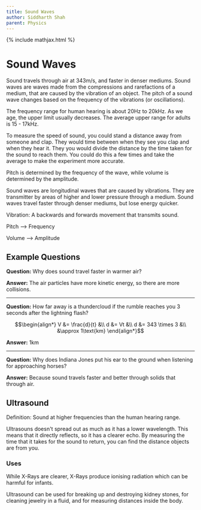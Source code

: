 ```yaml
---
title: Sound Waves
author: Siddharth Shah
parent: Physics
---
```


{% include mathjax.html %}

# Sound Waves

Sound travels through air at 343m/s, and faster in denser mediums. Sound waves are waves made from the compressions and rarefactions of a medium, that are caused by the vibration of an object. The pitch of a sound wave changes based on the frequency of the vibrations (or oscillations).

The frequency range for human hearing is about 20Hz to 20kHz. As we age, the upper limit usually decreases. The average upper range for adults is 15 - 17kHz.

To measure the speed of sound, you could stand a distance away from someone and clap. They would time between when they see you clap and when they hear it. They you would divide the distance by the time taken for the sound to reach them. You could do this a few times and take the average to make the experiment more accurate.

Pitch is determined by the frequency of the wave, while volume is determined by the amplitude.

Sound waves are longitudinal waves that are caused by vibrations. They are transmitter by areas of higher and lower pressure through a medium. Sound waves travel faster through denser mediums, but lose energy quicker.

Vibration: A backwards and forwards movement that transmits sound.

Pitch ⟶ Frequency

Volume ⟶ Amplitude

## Example Questions

**Question:** Why does sound travel faster in warmer air?

**Answer:** The air particles have more kinetic energy, so there are more collisions.

---

**Question:** How far away is a thundercloud if the rumble reaches you 3 seconds after the lightning flash?

$$\begin{align*} 
V &= \frac{d}{t} &\\ 
d &= Vt &\\ 
d &= 343 \times 3 &\\ 
&\approx 1\text{km} 
\end{align*}$$

**Answer:** 1km

---

**Question:** Why does Indiana Jones put his ear to the ground when listening for approaching horses?

**Answer:** Because sound travels faster and better through solids that through air.

## Ultrasound

Definition: Sound at higher frequencies than the human hearing range.

Ultrasouns doesn't spread out as much as it has a lower wavelength. This means that it directly reflects, so it has a clearer echo. By measuring the time that it takes for the sound to return, you can find the distance objects are from you.

### Uses


While X-Rays are clearer, X-Rays produce ionising radiation which can be harmful for infants.

Ultrasound can be used for breaking up and destroying kidney stones, for cleaning jewelry in a fluid, and for measuring distances inside the body.